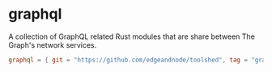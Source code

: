 # graphql

A collection of GraphQL related Rust modules that are share between The Graph's network services.

```toml
graphql = { git = "https://github.com/edgeandnode/toolshed", tag = "graphql-vX.Y.Z" }
```
